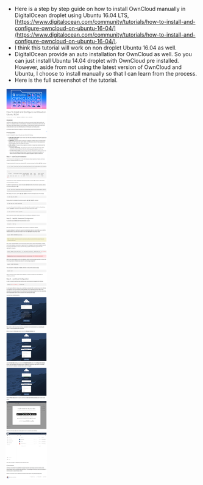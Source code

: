 * Here is a step by step guide on how to install OwnCloud manually in DigitalOcean droplet using Ubuntu 16.04 LTS, [https://www.digitalocean.com/community/tutorials/how-to-install-and-configure-owncloud-on-ubuntu-16-04/](https://www.digitalocean.com/community/tutorials/how-to-install-and-configure-owncloud-on-ubuntu-16-04/).
* I think this tutorial will work on non droplet Ubuntu 16.04 as well.
* DigitalOcean provide an auto installation for OwnCloud as well. So you can just install Ubuntu 14.04 droplet with OwnCloud pre installed. However, aside from not using the latest version of OwnCloud and Ubuntu, I choose to install manually so that I can learn from the process.
* Here is the full screenshot of the tutorial.

![./20161029-1155-gmt+2-how-to-install-and-configure-owncloud-on-ubuntu-1604-1.png](./20161029-1155-gmt+2-how-to-install-and-configure-owncloud-on-ubuntu-1604-1.png)